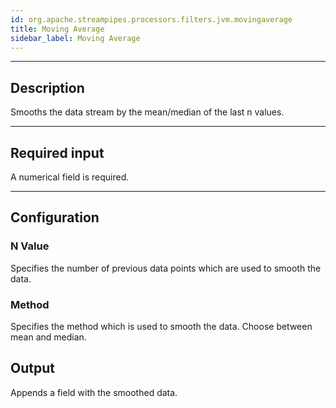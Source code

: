 ```yaml
---
id: org.apache.streampipes.processors.filters.jvm.movingaverage
title: Moving Average
sidebar_label: Moving Average
---
```


<!--
  ~ Licensed to the Apache Software Foundation (ASF) under one or more
  ~ contributor license agreements.  See the NOTICE file distributed with
  ~ this work for additional information regarding copyright ownership.
  ~ The ASF licenses this file to You under the Apache License, Version 2.0
  ~ (the "License"); you may not use this file except in compliance with
  ~ the License.  You may obtain a copy of the License at
  ~
  ~    http://www.apache.org/licenses/LICENSE-2.0
  ~
  ~ Unless required by applicable law or agreed to in writing, software
  ~ distributed under the License is distributed on an "AS IS" BASIS,
  ~ WITHOUT WARRANTIES OR CONDITIONS OF ANY KIND, either express or implied.
  ~ See the License for the specific language governing permissions and
  ~ limitations under the License.
  ~
  -->


***


## Description

Smooths the data stream by the mean/median of the last n values.

***

## Required input
A numerical field is required.
***

## Configuration
### N Value
Specifies the number of previous data points which are used to smooth the data.
### Method
Specifies the method which is used to smooth the data. Choose between mean and median.

## Output
Appends a field with the smoothed data.
